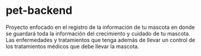 # pet-backend
Proyecto enfocado en el registro de la información de tu mascota en donde se guardará toda la información del crecimiento y cuidado de tu mascota. Las enfermedades y tratamientos que tenga además de llevar un control de los tratamientos médicos que debe llevar la mascota.
